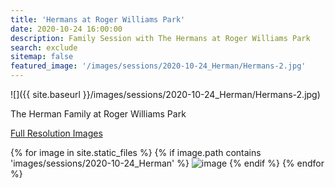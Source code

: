 ```yaml
---
title: 'Hermans at Roger Williams Park'
date: 2020-10-24 16:00:00
description: Family Session with The Hermans at Roger Williams Park
search: exclude
sitemap: false
featured_image: '/images/sessions/2020-10-24_Herman/Hermans-2.jpg'
---
```


![]({{ site.baseurl }}/images/sessions/2020-10-24_Herman/Hermans-2.jpg)

The Herman Family at Roger Williams Park

<a href="https://1drv.ms/u/s!Aq9RMRjRsCDYgYA_RfX9_GTskERZ0w?e=qrMUns" download>Full Resolution Images</a>

<div class="gallery" data-columns="3">
{% for image in site.static_files %}
    {% if image.path contains 'images/sessions/2020-10-24_Herman' %}
        <img src="{{ site.baseurl }}{{ image.path }}" alt="image" />
    {% endif %}
{% endfor %}
</div>